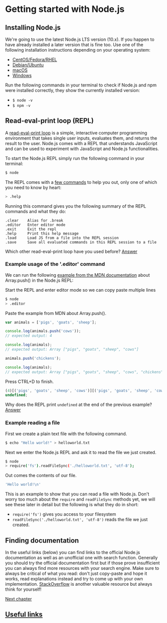 # Getting started with Node.js

## <a name="installing-node">Installing Node.js</a>

We're going to use the latest Node.js LTS version (10.x). If you happen to have already installed a later version that is fine too. Use one of the following installation instructions depending on your operating system:

-   [CentOS/Fedora/RHEL](https://github.com/nodesource/distributions#rpminstall)
-   [Debian/Ubuntu](https://github.com/nodesource/distributions#debinstall)
-   [macOS](https://nodejs.org/en/download/)
-   [Windows](https://nodejs.org/en/download/)

Run the following commands in your terminal to check if Node.js and npm were installed correctly, they show the currently installed version:

-   `$ node -v`
-   `$ npm -v`

## <a name="node-repl">Read-eval-print loop (REPL)</a>

A [read-eval-print loop](https://en.wikipedia.org/wiki/Read%E2%80%93eval%E2%80%93print_loop) is a simple, interactive computer programming environment that takes single user inputs, evaluates them, and returns the result to the user. Node.js comes with a REPL that understands JavaScript and can be used to experiment with JavaScript and Node.js functionalities.

To start the Node.js REPL simply run the following command in your terminal:

```bash
$ node
```

The REPL comes with a [few commands](https://nodejs.org/en/knowledge/REPL/how-to-use-nodejs-repl/) to help you out, only one of which you need to know by heart:

```bash
> .help
```

Running this command gives you the following summary of the REPL commands and what they do:

```.break Sometimes you get stuck, this gets you out
.clear    Alias for .break
.editor   Enter editor mode
.exit     Exit the repl
.help     Print this help message
.load     Load JS from a file into the REPL session
.save     Save all evaluated commands in this REPL session to a file
```

Which other read-eval-print loop have you used before? [Answer](./Questions#browser-console)

### Example usage of the '.editor' command

We can run the following [example from the MDN documentation](https://developer.mozilla.org/en-US/docs/Web/JavaScript/Reference/Global_Objects/Array/push) about Array.push() in the Node.js REPL:

Start the REPL and enter editor mode so we can copy paste multiple lines

```bash
$ node
> .editor
```

Paste the example from MDN about Array.push().

```js
var animals = ['pigs', 'goats', 'sheep'];

console.log(animals.push('cows'));
// expected output: 4

console.log(animals);
// expected output: Array ["pigs", "goats", "sheep", "cows"]

animals.push('chickens');

console.log(animals);
// expected output: Array ["pigs", "goats", "sheep", "cows", "chickens"]
```

Press CTRL+D to finish.

```js
(4)[('pigs', 'goats', 'sheep', 'cows')][('pigs', 'goats', 'sheep', 'cows', 'chickens')];
undefined;
```

Why does the REPL print `undefined` at the end of the previous example? [Answer](./Questions#undefined)

### Example reading a file

First we create a plain text file with the following command.

```bash
$ echo "Hello world!" > helloworld.txt
```

Next we enter the Node.js REPL and ask it to read the file we just created.

```bash
$ node
> require('fs').readFileSync('./helloworld.txt', 'utf-8');
```

Out comes the contents of our file.

```bash
'Hello world!\n'
```

This is an example to show that you can read a file with Node.js. Don't worry too much about the `require` and `readFileSync` methods yet, we will see these later in detail but the following is what they do in short:

-   `require('fs')` gives you access to your filesystem
-   `readFileSync('./helloworld.txt', 'utf-8')` reads the file we just created.

## <a name="finding-docs">Finding documentation</a>

In the useful links (below) you can find links to the official Node.js documentation as well as an unofficial one with search function. Generally you should try the official documentation first but if those prove insufficient you can always find more resources with your search engine. Make sure to always be critical of what you read: don't just copy-paste and hope it works, read explanations instead and try to come up with your own implementation. [StackOverflow](https://stackoverflow.com) is another valuable resource but always think for yourself!

[Next chapter](./Setting-up-a-Node.js-project)

## [Useful links](./Useful-links#getting-started)
